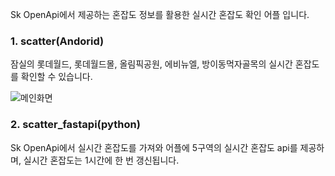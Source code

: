 Sk OpenApi에서 제공하는 혼잡도 정보를 활용한 실시간 혼잡도 확인 어플 입니다.

### 1. scatter(Andorid)
잠실의 롯데월드, 롯데월드몰, 올림픽공원, 에비뉴엘, 방이동먹자골목의 실시간 혼잡도를 확인할 수 있습니다.

![메인화면](https://user-images.githubusercontent.com/119473997/266826701-dd7d1d78-f3e6-4b87-beb9-89ad334ef2f0.png)

### 2. scatter_fastapi(python)
Sk OpenApi에서 실시간 혼잡도를 가져와 어플에 5구역의 실시간 혼잡도 api를 제공하며, 실시간 혼잡도는 1시간에 한 번 갱신됩니다.

